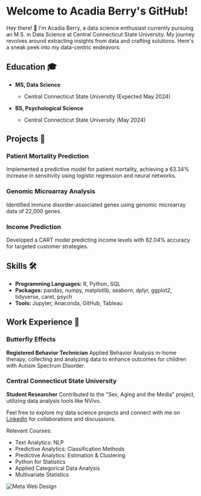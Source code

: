# Welcome to Acadia Berry's GitHub!


Hey there! 👋 I'm Acadia Berry, a data science enthusiast currently pursuing an M.S. in Data Science at Central Connecticut State University. My journey revolves around extracting insights from data and crafting solutions. Here's a sneak peek into my data-centric endeavors:

## Education 🎓

- **MS, Data Science**
  - Central Connecticut State University (Expected May 2024)

- **BS, Psychological Science**
  - Central Connecticut State University (May 2024)

## Projects 🚀

### Patient Mortality Prediction
Implemented a predictive model for patient mortality, achieving a 63.34% increase in sensitivity using logistic regression and neural networks.

### Genomic Microarray Analysis
Identified immune disorder-associated genes using genomic microarray data of 22,000 genes.

### Income Prediction
Developed a CART model predicting income levels with 82.04% accuracy for targeted customer strategies.

## Skills 🛠️

- **Programming Languages:** R, Python, SQL
- **Packages:** pandas, numpy, matplotlib, seaborn, dplyr, ggplot2, tidyverse, caret, psych
- **Tools:** Jupyter, Anaconda, GitHub, Tableau

## Work Experience 💼

### Butterfly Effects
**Registered Behavior Technician**
Applied Behavior Analysis in-home therapy, collecting and analyzing data to enhance outcomes for children with Autism Spectrum Disorder.

### Central Connecticut State University
**Student Researcher**
Contributed to the "Sex, Aging and the Media" project, utilizing data analysis tools like NVivo.

Feel free to explore my data science projects and connect with me on [LinkedIn](your_linkedin_profile) for collaborations and discussions.


Relevant Courses:
  - Text Analytics: NLP
  - Predictive Analytics: Classification Methods
  - Predictive Analytics: Estimation & Clustering 
  - Python for Statistics
  - Applied Categorical Data Analysis
  - Multivariate Statistics
    
  ![Meta Web Design]([https://media.giphy.com/media/S3thLnRWEpRwq6iDIO/giphy.gif](https://giphy.com/gifs/ioelondon-ucl-ioe-brigitta-zics-JQim3YoU7nKkHas6Uh)https://giphy.com/gifs/ioelondon-ucl-ioe-brigitta-zics-JQim3YoU7nKkHas6Uh)
